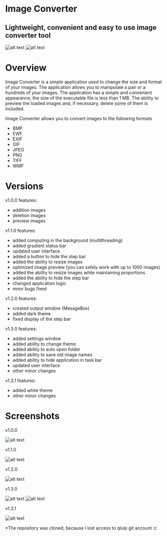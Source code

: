 # Image Converter
## Lightweight, сonvenient and easy to use image converter tool

![alt text](https://github.com/qlulp/ImageFormatConverter/blob/main/Screenshots/v1.3.0-1.JPG?raw=true)
![alt text](https://github.com/qlulp/ImageFormatConverter/blob/main/Screenshots/v1.3.1-1.JPG?raw=false)

# Overview

Image Converter is a simple application used to change the size and format of your images. The application allows you to manipulate a pair or a hundreds of your images. The application has a simple and convenient appearance, the size of the executable file is less than 1 MB. The ability to preview the loaded images and, if necessary, delete some of them is included.

Image Converter allows you to convert images to the following formats
- BMP
- EWF
- EXIF
- GIF
- JPEG
- PNG
- TIFF
- WMF

# Versions

v1.0.0 features:
- addition images
- deletion images
- preview images

v1.1.0 features:
- added computing in the background (multithreading)
- added gradient status bar
- updated user interface
- added a button to hide the step bar
- added the ability to resize images
- optimized image preview (you can safely work with up to 1000 images)
- added the ability to resize images while maintaining proportions
- added the ability to hide the step bar
- changed application logic
- mnor bugs fixed

v1.2.0 features:
- created output window (MesageBox)
- added dark theme
- fixed display of the step bar

v1.3.0 features:
- added settings window
- added ability to change theme
- added ability to auto open folder
- added ability to save old image names
- added ability to hide application in task bar
- updated user interface
- other minor changes

v1.3.1 features:
- added white theme
- other minor changes

# Screenshots

v1.0.0

![alt text](https://github.com/qlulp/ImageFormatConverter/blob/main/Screenshots/v1.0.0.jpg?raw=true)

v1.1.0

![alt text](https://github.com/qlulp/ImageFormatConverter/blob/main/Screenshots/v1.1.0.JPG?raw=true)

v1.2.0

![alt text](https://github.com/qlulp/ImageFormatConverter/blob/main/Screenshots/v1.2.0.JPG?raw=true)

v1.3.0

![alt text](https://github.com/qlulp/ImageFormatConverter/blob/main/Screenshots/v1.3.0-1.JPG?raw=true)
![alt text](https://github.com/qlulp/ImageFormatConverter/blob/main/Screenshots/v1.3.0-2.JPG?raw=true)

v1.3.1

![alt text](https://github.com/qlulp/ImageFormatConverter/blob/main/Screenshots/v1.3.1-1.JPG?raw=true)

*The repository was cloned, because I lost access to qlulp git account :c
